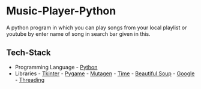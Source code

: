 # Music-Player-Python
A python program in which you can play songs from your local playlist or youtube by enter name of song in search bar given in this.

## Tech-Stack <a name = "tech_stack"></a>
- Programming Language - [Python](https://www.python.org/)
- Libraries - [Tkinter](https://pypi.org/project/tkintertable/)
            - [Pygame](https://pypi.org/project/pygame/)
            - [Mutagen](https://pypi.org/project/mutagen/)
            - [Time](https://pypi.org/project/times/)
            - [Beautiful Soup](https://pypi.org/project/beautifulsoup4/)
            - [Google](https://pypi.org/project/google/)
            - [Threading](https://pypi.org/project/threading2/)
